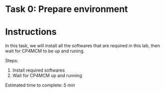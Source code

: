 # Task 0: Prepare environment

  Instructions
  ============

  In this task, we will install all the softwares that are required in this lab, then wait for CP4MCM to be up
  and runing.
  
  Steps:

  1) Install required softwares
  2) Wait for CP4MCM up and running
  
  Estimated time to complete: 5 min
